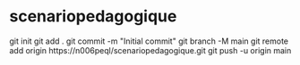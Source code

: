 # scenariopedagogique
git init
git add .
git commit -m "Initial commit"
git branch -M main
git remote add origin https://n006peql/scenariopedagogique.git
git push -u origin main
